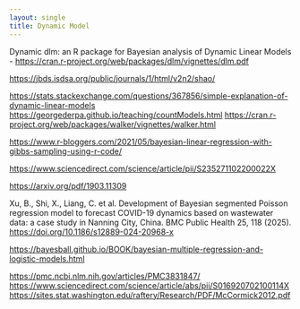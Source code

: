 ```yaml
---
layout: single
title: Dynamic Model
---
```


Dynamic 
dlm: an R package for Bayesian analysis of Dynamic Linear Models - https://cran.r-project.org/web/packages/dlm/vignettes/dlm.pdf

https://jbds.isdsa.org/public/journals/1/html/v2n2/shao/

https://stats.stackexchange.com/questions/367856/simple-explanation-of-dynamic-linear-models
https://georgederpa.github.io/teaching/countModels.html
https://cran.r-project.org/web/packages/walker/vignettes/walker.html

https://www.r-bloggers.com/2021/05/bayesian-linear-regression-with-gibbs-sampling-using-r-code/

https://www.sciencedirect.com/science/article/pii/S235271102200022X

https://arxiv.org/pdf/1903.11309

Xu, B., Shi, X., Liang, C. et al. Development of Bayesian segmented Poisson regression model to forecast COVID-19 dynamics based on wastewater data: a case study in Nanning City, China. BMC Public Health 25, 118 (2025). https://doi.org/10.1186/s12889-024-20968-x



https://bayesball.github.io/BOOK/bayesian-multiple-regression-and-logistic-models.html

https://pmc.ncbi.nlm.nih.gov/articles/PMC3831847/
https://www.sciencedirect.com/science/article/abs/pii/S016920702100114X
https://sites.stat.washington.edu/raftery/Research/PDF/McCormick2012.pdf
